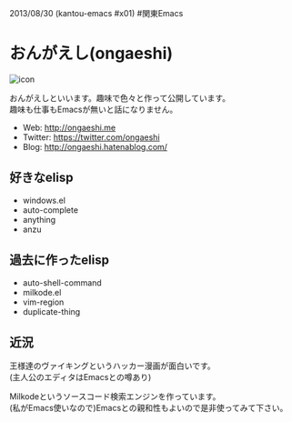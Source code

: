 2013/08/30 (kantou-emacs #x01) #関東Emacs

# おんがえし(ongaeshi) 
![icon](http://www.gravatar.com/avatar/6377451175704e2d367ce508bffc1fa5)

おんがえしといいます。趣味で色々と作って公開しています。<br>
趣味も仕事もEmacsが無いと話になりません。

- Web: http://ongaeshi.me
- Twitter: https://twitter.com/ongaeshi
- Blog: http://ongaeshi.hatenablog.com/

## 好きなelisp
- windows.el
- auto-complete
- anything
- anzu

## 過去に作ったelisp
- auto-shell-command
- milkode.el
- vim-region
- duplicate-thing

## 近況
王様達のヴァイキングというハッカー漫画が面白いです。<br>
(主人公のエディタはEmacsとの噂あり)

Milkodeというソースコード検索エンジンを作っています。<br>
(私がEmacs使いなので)Emacsとの親和性もよいので是非使ってみて下さい。
